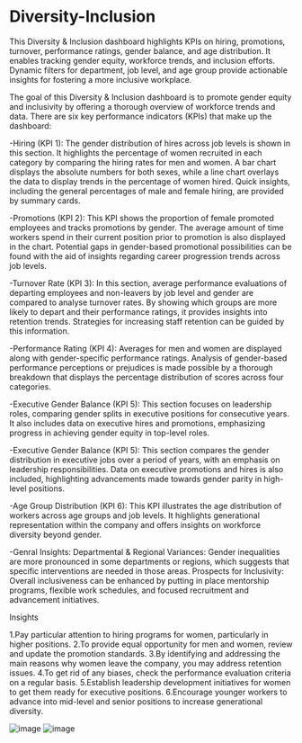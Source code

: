 # Diversity-Inclusion
This Diversity &amp; Inclusion dashboard highlights KPIs on hiring, promotions, turnover, performance ratings, gender balance, and age distribution. It enables tracking gender equity, workforce trends, and inclusion efforts. Dynamic filters for department, job level, and age group provide actionable insights for fostering a more inclusive workplace.

The goal of this Diversity & Inclusion dashboard is to promote gender equity and inclusivity by offering a thorough overview of workforce trends and data. There are six key performance indicators (KPIs) that make up the dashboard:

-Hiring (KPI 1): The gender distribution of hires across job levels is shown in this section. It highlights the percentage of women recruited in each category by comparing the hiring rates for men and women. A bar chart displays the absolute numbers for both sexes, while a line chart overlays the data to display trends in the percentage of women hired. Quick insights, including the general percentages of male and female hiring, are provided by summary cards.

-Promotions (KPI 2): This KPI shows the proportion of female promoted employees and tracks promotions by gender. The average amount of time workers spend in their current position prior to promotion is also displayed in the chart. Potential gaps in gender-based promotional possibilities can be found with the aid of insights regarding career progression trends across job levels.

-Turnover Rate (KPI 3): In this section, average performance evaluations of departing employees and non-leavers by job level and gender are compared to analyse turnover rates. By showing which groups are more likely to depart and their performance ratings, it provides insights into retention trends. Strategies for increasing staff retention can be guided by this information.

-Performance Rating (KPI 4): Averages for men and women are displayed along with gender-specific performance ratings. Analysis of gender-based performance perceptions or prejudices is made possible by a thorough breakdown that displays the percentage distribution of scores across four categories.

-Executive Gender Balance (KPI 5):
This section focuses on leadership roles, comparing gender splits in executive positions for consecutive years. It also includes data on executive hires and promotions, emphasizing progress in achieving gender equity in top-level roles.

-Executive Gender Balance (KPI 5): This section compares the gender distribution in executive jobs over a period of years, with an emphasis on leadership responsibilities. Data on executive promotions and hires is also included, highlighting advancements made towards gender parity in high-level positions.

-Age Group Distribution (KPI 6): This KPI illustrates the age distribution of workers across age groups and job levels. It highlights generational representation within the company and offers insights on workforce diversity beyond gender.

-Genral Insights:
Departmental & Regional Variances: Gender inequalities are more pronounced in some departments or regions, which suggests that specific interventions are needed in those areas.
Prospects for Inclusivity: Overall inclusiveness can be enhanced by putting in place mentorship programs, flexible work schedules, and focused recruitment and advancement initiatives.

Insights 

1.Pay particular attention to hiring programs for women, particularly in higher positions.
2.To provide equal opportunity for men and women, review and update the promotion standards.
3.By identifying and addressing the main reasons why women leave the company, you may address retention issues.
4.To get rid of any biases, check the performance evaluation criteria on a regular basis.
5.Establish leadership development initiatives for women to get them ready for executive positions.
6.Encourage younger workers to advance into mid-level and senior positions to increase generational diversity.

![image](https://github.com/user-attachments/assets/3c41f420-b26a-4682-8854-aad1274190da)
![image](https://github.com/user-attachments/assets/a0ff5460-f6d8-4d7f-a12a-072e55782ad7)


